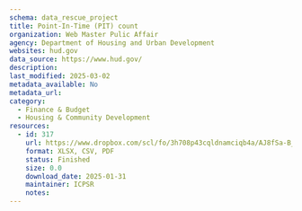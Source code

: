 ```yaml
---
schema: data_rescue_project 
title: Point-In-Time (PIT) count
organization: Web Master Pulic Affair
agency: Department of Housing and Urban Development
websites: hud.gov
data_source: https://www.hud.gov/
description: 
last_modified: 2025-03-02
metadata_available: No
metadata_url: 
category:
  - Finance & Budget 
  - Housing & Community Development 
resources:
  - id: 317
    url: https://www.dropbox.com/scl/fo/3h708p43cqldnamciqb4a/AJ8fSa-B_-tBJ06Ol_vfndU?rlkey=wi4r3xqwom14mqizgo7fzsv70&dl=0
    format: XLSX, CSV, PDF
    status: Finished
    size: 0.0
    download_date: 2025-01-31
    maintainer: ICPSR
    notes: 
---
```

